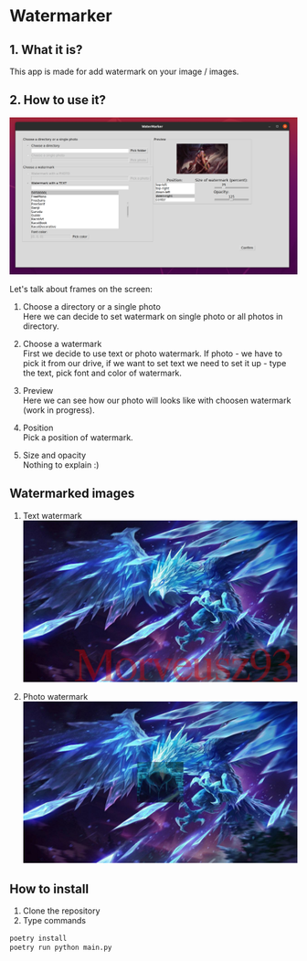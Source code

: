 # Watermarker

## 1. What it is?

This app is made for add watermark on your image / images.

## 2. How to use it?

![Screenshot](images/1.png)

Let's talk about frames on the screen:

1. Choose a directory or a single photo <br> Here we can decide to set watermark on single photo or all photos in directory.

2. Choose a watermark <br> First we decide to use text or photo watermark. If photo - we have to pick it from our drive, if we want to set text we need to set it up - type the text, pick font and color of watermark.

3. Preview <br> Here we can see how our photo will looks like with choosen watermark (work in progress).

4. Position <br> Pick a position of watermark.

5. Size and opacity <br> Nothing to explain :)

## Watermarked images

1. Text watermark <br> ![img with text watermark ](images/2.jpg)

2. Photo watermark <br> ![img with photo watermark ](images/3.jpg)

## How to install

1. Clone the repository
2. Type commands
```
poetry install
poetry run python main.py
```
